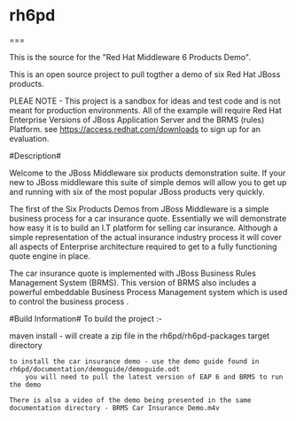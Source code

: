 # rh6pd

===

This is the source for the "Red Hat Middleware 6 Products Demo". 

This is an open source project to pull togther a demo of six Red Hat JBoss products.

PLEAE NOTE - This project is a sandbox for ideas and test code and is not meant for production environments.
             All of the example will require Red Hat Enterprise Versions of JBoss Application Server and the BRMS (rules)   
             Platform. see https://access.redhat.com/downloads to sign up for an evaluation. 

#Description#

Welcome to the JBoss Middleware six products demonstration suite. If your new to JBoss middleware this suite of simple demos will allow you to get up and running with six of the most popular JBoss products very quickly.

The first of the Six Products Demos from JBoss Middleware is a simple business process for a car insurance quote. Essentially we will demonstrate how easy it is to build an I.T platform for selling car insurance. Although a simple representation of the actual insurance industry process it will cover all aspects of Enterprise architecture required to get to a fully functioning quote engine in place.

The  car insurance quote is implemented with JBoss Business Rules Management System (BRMS). This version of BRMS also includes a powerful embeddable Business Process Management system which is used to control the business process .



#Build Information#
To build the project :-

  maven install - will create a zip file in the rh6pd/rh6pd-packages target directory

	to install the car insurance demo - use the demo guide found in rh6pd/documentation/demoguide/demoguide.odt
        you will need to pull the latest version of EAP 6 and BRMS to run the demo
        
	There is also a video of the demo being presented in the same documentation directory - BRMS Car Insurance Demo.m4v

